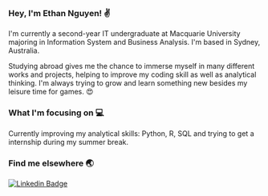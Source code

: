 ### Hey, I'm Ethan Nguyen! :v: 

I'm currently a second-year IT undergraduate at Macquarie University majoring in Information System and Business Analysis. I'm based in Sydney, Australia.

Studying abroad gives me the chance to immerse myself in many different works and projects, helping to improve my coding skill as well as analytical thinking. I'm always trying to grow and learn something new besides my leisure time for games. :heart_eyes:

### What I'm focusing on :computer:

Currently improving my analytical skills: Python, R, SQL and trying to get a internship during my summer break. 

### Find me elsewhere :earth_asia:

[![Linkedin Badge](https://img.shields.io/badge/-LinkedIn-blue?style=flat-square&logo=Linkedin&logoColor=white&link=https://www.linkedin.com/in/harshkumarkhatri/)](https://www.linkedin.com/in/ethan-nguyen-187678218/)
